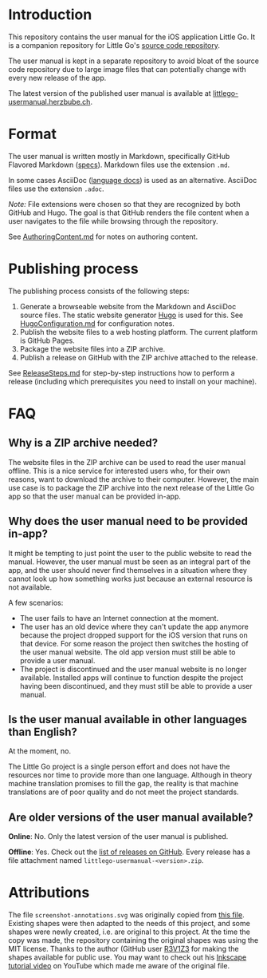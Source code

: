 # Introduction

This repository contains the user manual for the iOS application Little Go. It is a companion repository for Little Go's [source code repository](https://github.com/herzbube/littlego/).

The user manual is kept in a separate repository to avoid bloat of the source code repository due to large image files that can potentially change with every new release of the app.

The latest version of the published user manual is available at [littlego-usermanual.herzbube.ch](https://littlego-usermanual.herzbube.ch/).

# Format

The user manual is written mostly in Markdown, specifically GitHub Flavored Markdown ([specs](https://github.github.com/gfm/)). Markdown files use the extension `.md`.

In some cases AsciiDoc ([language docs](https://docs.asciidoctor.org/asciidoc/latest/)) is used as an alternative. AsciiDoc files use the extension `.adoc`.

*Note:* File extensions were chosen so that they are recognized by both GitHub and Hugo. The goal is that GitHub renders the file content when a user navigates to the file while browsing through the repository.

See [AuthoringContent.md](AuthoringContent.md) for notes on authoring content.

# Publishing process

The publishing process consists of the following steps:

1. Generate a browseable website from the Markdown and AsciiDoc source files. The static website generator [Hugo](https://gohugo.io/) is used for this. See [HugoConfiguration.md](HugoConfiguration.md) for configuration notes.
2. Publish the website files to a web hosting platform. The current platform is GitHub Pages.
3. Package the website files into a ZIP archive.
4. Publish a release on GitHub with the ZIP archive attached to the release.

See [ReleaseSteps.md](ReleaseSteps.md) for step-by-step instructions how to perform a release (including which prerequisites you need to install on your machine).

# FAQ

## Why is a ZIP archive needed?

The website files in the ZIP archive can be used to read the user manual offline. This is a nice service for interested users who, for their own reasons, want to download the archive to their computer. However, the main use case is to package the ZIP archive into the next release of the Little Go app so that the user manual can be provided in-app.

## Why does the user manual need to be provided in-app?

It might be tempting to just point the user to the public website to read the manual. However, the user manual must be seen as an integral part of the app, and the user should never find themselves in a situation where they cannot look up how something works just because an external resource is not available.

A few scenarios:

- The user fails to have an Internet connection at the moment.
- The user has an old device where they can't update the app anymore because the project dropped support for the iOS version that runs on that device. For some reason the project then switches the hosting of the user manual website. The old app version must still be able to provide a user manual.
- The project is discontinued and the user manual website is no longer available. Installed apps will continue to function despite the project having been discontinued, and they must still be able to provide a user manual.

## Is the user manual available in other languages than English?

At the moment, no.

The Little Go project is a single person effort and does not have the resources nor time to provide more than one language. Although in theory machine translation promises to fill the gap, the reality is that machine translations are of poor quality and do not meet the project standards.

## Are older versions of the user manual available?

**Online**: No. Only the latest version of the user manual is published.

**Offline**: Yes. Check out the [list of releases on GitHub](https://github.com/herzbube/littlego-usermanual/releases). Every release has a file attachment named `littlego-usermanual-<version>.zip`.

# Attributions

The file `screenshot-annotations.svg` was originally copied from [this file](https://github.com/R3V1Z3/Ugotsta.github.io/blob/master/images/svg/arrows-and-annotations.svg). Existing shapes were then adapted to the needs of this project, and some shapes were newly created, i.e. are original to this project. At the time the copy was made, the repository containing the original shapes was using the MIT license. Thanks to the author (GitHub user [R3V1Z3]((https://github.com/R3V1Z3)) for making the shapes available for public use. You may want to check out his [Inkscape tutorial video](https://www.youtube.com/watch?v=2M9w5ME0GLU) on YouTube which made me aware of the original file.